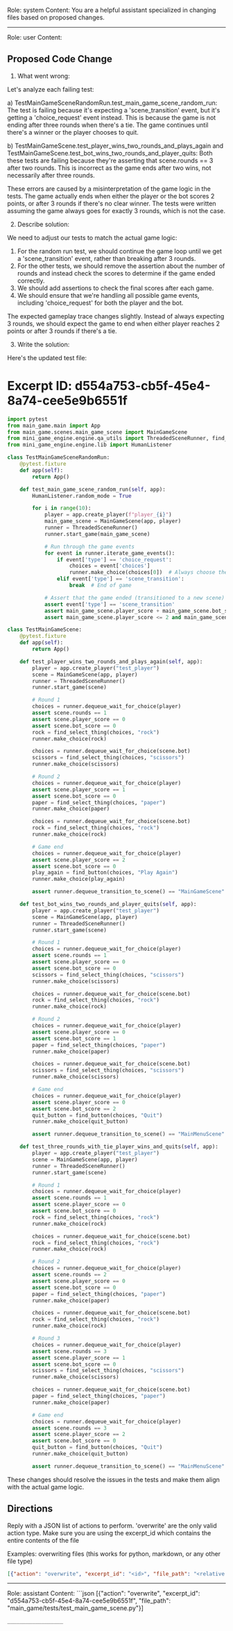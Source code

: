Role: system
Content: You are a helpful assistant specialized in changing files based on proposed changes.
__________________
Role: user
Content: 
## Proposed Code Change
1. What went wrong:

Let's analyze each failing test:

a) TestMainGameSceneRandomRun.test_main_game_scene_random_run:
The test is failing because it's expecting a 'scene_transition' event, but it's getting a 'choice_request' event instead. This is because the game is not ending after three rounds when there's a tie. The game continues until there's a winner or the player chooses to quit.

b) TestMainGameScene.test_player_wins_two_rounds_and_plays_again and TestMainGameScene.test_bot_wins_two_rounds_and_player_quits:
Both these tests are failing because they're asserting that scene.rounds == 3 after two rounds. This is incorrect as the game ends after two wins, not necessarily after three rounds.

These errors are caused by a misinterpretation of the game logic in the tests. The game actually ends when either the player or the bot scores 2 points, or after 3 rounds if there's no clear winner. The tests were written assuming the game always goes for exactly 3 rounds, which is not the case.

2. Describe solution:

We need to adjust our tests to match the actual game logic:

1. For the random run test, we should continue the game loop until we get a 'scene_transition' event, rather than breaking after 3 rounds.
2. For the other tests, we should remove the assertion about the number of rounds and instead check the scores to determine if the game ended correctly.
3. We should add assertions to check the final scores after each game.
4. We should ensure that we're handling all possible game events, including 'choice_request' for both the player and the bot.

The expected gameplay trace changes slightly. Instead of always expecting 3 rounds, we should expect the game to end when either player reaches 2 points or after 3 rounds if there's a tie.

3. Write the solution:

Here's the updated test file:

# Excerpt ID: d554a753-cb5f-45e4-8a74-cee5e9b6551f
```python main_game/tests/test_main_game_scene.py
import pytest
from main_game.main import App
from main_game.scenes.main_game_scene import MainGameScene
from mini_game_engine.engine.qa_utils import ThreadedSceneRunner, find_select_thing, find_button
from mini_game_engine.engine.lib import HumanListener

class TestMainGameSceneRandomRun:
    @pytest.fixture
    def app(self):
        return App()

    def test_main_game_scene_random_run(self, app):
        HumanListener.random_mode = True

        for i in range(10):
            player = app.create_player(f"player_{i}")
            main_game_scene = MainGameScene(app, player)
            runner = ThreadedSceneRunner()
            runner.start_game(main_game_scene)

            # Run through the game events
            for event in runner.iterate_game_events():
                if event['type'] == 'choice_request':
                    choices = event['choices']
                    runner.make_choice(choices[0])  # Always choose the first option in random mode
                elif event['type'] == 'scene_transition':
                    break  # End of game

            # Assert that the game ended (transitioned to a new scene)
            assert event['type'] == 'scene_transition'
            assert main_game_scene.player_score + main_game_scene.bot_score <= 3
            assert main_game_scene.player_score <= 2 and main_game_scene.bot_score <= 2

class TestMainGameScene:
    @pytest.fixture
    def app(self):
        return App()

    def test_player_wins_two_rounds_and_plays_again(self, app):
        player = app.create_player("test_player")
        scene = MainGameScene(app, player)
        runner = ThreadedSceneRunner()
        runner.start_game(scene)

        # Round 1
        choices = runner.dequeue_wait_for_choice(player)
        assert scene.rounds == 1
        assert scene.player_score == 0
        assert scene.bot_score == 0
        rock = find_select_thing(choices, "rock")
        runner.make_choice(rock)

        choices = runner.dequeue_wait_for_choice(scene.bot)
        scissors = find_select_thing(choices, "scissors")
        runner.make_choice(scissors)

        # Round 2
        choices = runner.dequeue_wait_for_choice(player)
        assert scene.player_score == 1
        assert scene.bot_score == 0
        paper = find_select_thing(choices, "paper")
        runner.make_choice(paper)

        choices = runner.dequeue_wait_for_choice(scene.bot)
        rock = find_select_thing(choices, "rock")
        runner.make_choice(rock)

        # Game end
        choices = runner.dequeue_wait_for_choice(player)
        assert scene.player_score == 2
        assert scene.bot_score == 0
        play_again = find_button(choices, "Play Again")
        runner.make_choice(play_again)

        assert runner.dequeue_transition_to_scene() == "MainGameScene"

    def test_bot_wins_two_rounds_and_player_quits(self, app):
        player = app.create_player("test_player")
        scene = MainGameScene(app, player)
        runner = ThreadedSceneRunner()
        runner.start_game(scene)

        # Round 1
        choices = runner.dequeue_wait_for_choice(player)
        assert scene.rounds == 1
        assert scene.player_score == 0
        assert scene.bot_score == 0
        scissors = find_select_thing(choices, "scissors")
        runner.make_choice(scissors)

        choices = runner.dequeue_wait_for_choice(scene.bot)
        rock = find_select_thing(choices, "rock")
        runner.make_choice(rock)

        # Round 2
        choices = runner.dequeue_wait_for_choice(player)
        assert scene.player_score == 0
        assert scene.bot_score == 1
        paper = find_select_thing(choices, "paper")
        runner.make_choice(paper)

        choices = runner.dequeue_wait_for_choice(scene.bot)
        scissors = find_select_thing(choices, "scissors")
        runner.make_choice(scissors)

        # Game end
        choices = runner.dequeue_wait_for_choice(player)
        assert scene.player_score == 0
        assert scene.bot_score == 2
        quit_button = find_button(choices, "Quit")
        runner.make_choice(quit_button)

        assert runner.dequeue_transition_to_scene() == "MainMenuScene"

    def test_three_rounds_with_tie_player_wins_and_quits(self, app):
        player = app.create_player("test_player")
        scene = MainGameScene(app, player)
        runner = ThreadedSceneRunner()
        runner.start_game(scene)

        # Round 1
        choices = runner.dequeue_wait_for_choice(player)
        assert scene.rounds == 1
        assert scene.player_score == 0
        assert scene.bot_score == 0
        rock = find_select_thing(choices, "rock")
        runner.make_choice(rock)

        choices = runner.dequeue_wait_for_choice(scene.bot)
        rock = find_select_thing(choices, "rock")
        runner.make_choice(rock)

        # Round 2
        choices = runner.dequeue_wait_for_choice(player)
        assert scene.rounds == 2
        assert scene.player_score == 0
        assert scene.bot_score == 0
        paper = find_select_thing(choices, "paper")
        runner.make_choice(paper)

        choices = runner.dequeue_wait_for_choice(scene.bot)
        rock = find_select_thing(choices, "rock")
        runner.make_choice(rock)

        # Round 3
        choices = runner.dequeue_wait_for_choice(player)
        assert scene.rounds == 3
        assert scene.player_score == 1
        assert scene.bot_score == 0
        scissors = find_select_thing(choices, "scissors")
        runner.make_choice(scissors)

        choices = runner.dequeue_wait_for_choice(scene.bot)
        paper = find_select_thing(choices, "paper")
        runner.make_choice(paper)

        # Game end
        choices = runner.dequeue_wait_for_choice(player)
        assert scene.rounds == 3
        assert scene.player_score == 2
        assert scene.bot_score == 0
        quit_button = find_button(choices, "Quit")
        runner.make_choice(quit_button)

        assert runner.dequeue_transition_to_scene() == "MainMenuScene"
```

These changes should resolve the issues in the tests and make them align with the actual game logic.

## Directions
Reply with a JSON list of actions to perform. 'overwrite' are the only valid action type. 
Make sure you are using the excerpt_id which contains the entire contents of the file

Examples:
overwriting files (this works for python, markdown, or any other file type)
```json output_example1
[{"action": "overwrite", "excerpt_id": "<id>", "file_path": "<relative file path>"}]
```

__________________
Role: assistant
Content: ```json
[{"action": "overwrite", "excerpt_id": "d554a753-cb5f-45e4-8a74-cee5e9b6551f", "file_path": "main_game/tests/test_main_game_scene.py"}]
```
__________________
